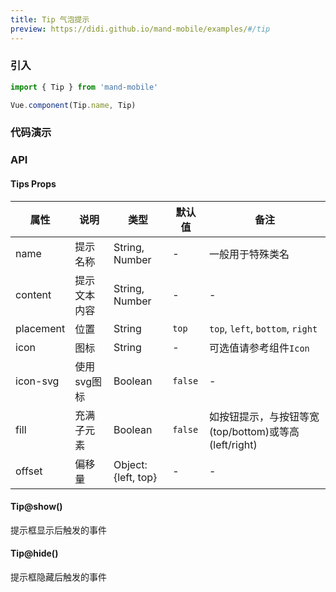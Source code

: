 ```yaml
---
title: Tip 气泡提示
preview: https://didi.github.io/mand-mobile/examples/#/tip
---
```


### 引入

```javascript
import { Tip } from 'mand-mobile'

Vue.component(Tip.name, Tip)
```

### 代码演示
<!-- DEMO -->

### API

#### Tips Props
|属性 | 说明 | 类型 | 默认值|备注|
|----|-----|------|------|------|
|name|提示名称|String, Number|-|一般用于特殊类名|
|content|提示文本内容|String, Number|-|-|
|placement|位置|String|`top`|`top`, `left`, `bottom`, `right`|
|icon|图标|String|-|可选值请参考组件`Icon`|
|icon-svg|使用svg图标|Boolean|`false`|-|
|fill|充满子元素|Boolean|`false`|如按钮提示，与按钮等宽(top/bottom)或等高(left/right)|
|offset|偏移量|Object:{left, top}|-|-|

#### Tip@show()
提示框显示后触发的事件

#### Tip@hide()
提示框隐藏后触发的事件

